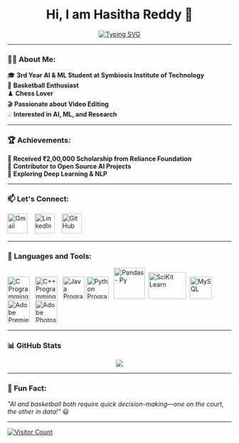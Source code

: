 <h1 align='center'>Hi, I am Hasitha Reddy 👋</h1>

<p align="center">
  <a href="https://github.com/yourgithubusername">
    <img src="https://readme-typing-svg.demolab.com?font=Caveat&size=40&pause=500&color=2EA1D3&center=true&width=935&height=55&lines=AI+%26+ML+Student;Basketball+Player;Chess+Lover;Passionate+Video+Editor;Always+Learning!" alt="Typing SVG" />
  </a>
</p>

---

### **👨‍💻 About Me:**
🎓 **3rd Year AI & ML Student at Symbiosis Institute of Technology**  
🏀 **Basketball Enthusiast**  
♟️ **Chess Lover**  
🎬 **Passionate about Video Editing**  
💡 **Interested in AI, ML, and Research**  

---

### **🏆 Achievements:**
🏅 **Received ₹2,00,000 Scholarship from Reliance Foundation**  
📜 **Contributor to Open Source AI Projects**  
🚀 **Exploring Deep Learning & NLP**  

---

### **📫 Let's Connect:**
<a href="mailto:hasithareddye@gmail.com" target='_blank'><img src="https://cdn.iconscout.com/icon/free/png-256/gmail-2981844-2476484.png" alt="Gmail" style="width:45px;height:45px;"></a>
&nbsp;&nbsp;
<a href="https://www.linkedin.com/in/hasitha-reddy-eppalapalli-ab290a230/" target='_blank'><img src="https://cdn.iconscout.com/icon/free/png-256/linkedin-162-498418.png" alt="LinkedIn" style="width:45px;height:45px;"></a>
&nbsp;&nbsp;
<a href="https://github.com/hasithaa02" target='_blank'><img src="https://cdn.iconscout.com/icon/free/png-256/github-1521500-1288242.png" alt="GitHub" style="width:45px;height:45px;"></a>

---

### **📖 Languages and Tools:**
<a href="https://www.cprogramming.com" target="_blank"><img src="https://cdn.iconscout.com/icon/free/png-256/c-57-1175191.png" alt="C Programming" style="width:50px;height:50px;"></a>&nbsp;&nbsp;
<a href="https://www.cplusplus.org" target="_blank"><img src="https://cdn.iconscout.com/icon/free/png-256/cplusplus-1-1175244.png" alt="C++ Programming" style="width:50px;height:50px;"></a>&nbsp;&nbsp;
<a href="https://www.java.com" target="_blank"><img src="https://cdn.iconscout.com/icon/free/png-512/java-60-1174953.png" alt="Java Programming" style="width:50px;height:50px;"></a>
<a href="https://www.python.org" target="_blank"><img src="https://cdn.iconscout.com/icon/free/png-256/python-2-226051.png" alt="Python Programming" style="width:50px;height:50px;"></a>&nbsp;&nbsp;
<a href="https://pandas.pydata.org" target="_blank"><img src="https://pandas.pydata.org/static/img/pandas_secondary_white.svg" alt="Pandas - Py" style="width:70px;height:70px;"></a>&nbsp;
<a href="https://scikit-learn.org/stable/" target="_blank"><img src="https://upload.wikimedia.org/wikipedia/commons/thumb/0/05/Scikit_learn_logo_small.svg/2560px-Scikit_learn_logo_small.svg.png" alt="SciKit Learn" style="width:85px;height:60px;"></a>&nbsp;
<a href="https://www.mysql.com/" target="_blank"><img src="https://cdn.iconscout.com/icon/free/png-256/mysql-21-1174941.png" alt="MySQL" style="width:50px;"></a>&nbsp;&nbsp;
<a href="https://www.adobe.com/products/premiere.html" target="_blank"><img src="https://cdn.iconscout.com/icon/free/png-256/adobe-premiere-pro-4238649-3516522.png" alt="Adobe Premiere Pro" style="width:50px;"></a>&nbsp;&nbsp;
<a href="https://www.adobe.com/in/products/photoshop.html" target="_blank"><img src="https://cdn.iconscout.com/icon/free/png-256/adobe-photoshop-4238646-3516519.png" alt="Adobe Photoshop" style="width:50px;"></a>&nbsp;&nbsp;

---

### **📊 GitHub Stats**
<p align="center">
  <img src="https://github-readme-stats.vercel.app/api?username=hasithaa02&theme=github_dark&count_private=false&show_icons=true&hide_rank=true&custom_title=📈Hasitha's&nbsp;GitHub&nbsp;Stats&include_all_commits=true" />
</p>

---

### **📌 Fun Fact:**
_"AI and basketball both require quick decision-making—one on the court, the other in data!"_ 😃

---

[![Visitor Count](https://visitcount.itsvg.in/api?id=yourgithubusername&label=Profile%20Views&color=12&icon=0&pretty=true)](https://github.com/yourgithubusername)

